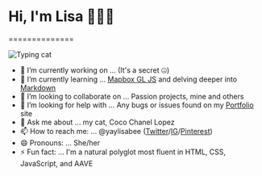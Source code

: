 # Hi, I'm Lisa 👩🏾‍💻
==============

![Typing cat](https://media.giphy.com/media/VbnUQpnihPSIgIXuZv/giphy.gif)

- 🔭 I’m currently working on ... (It's a secret :zipper_mouth_face:)
- 🌱 I’m currently learning ... [Mapbox GL JS](https://docs.mapbox.com/mapbox-gl-js/api/) and delving deeper into [Markdown](https://guides.github.com/features/mastering-markdown/)
- 👯 I’m looking to collaborate on ... Passion projects, mine and others
- 🤔 I’m looking for help with ... Any bugs or issues found on my [Portfolio](https://lisablunt.github.io) site
- 💬 Ask me about ... my cat, Coco Chanel Lopez
- 📫 How to reach me: ... @yaylisabee ([Twitter](http://www.twitter.com/yaylisabee)/[IG](http://www.instagram.com/yaylisabee)/[Pinterest](http://www.pinterest.com/yaylisabee))
- 😄 Pronouns: ... She/her
- ⚡ Fun fact: ... I'm a natural polyglot most fluent in HTML, CSS, JavaScript, and AAVE 

<!--
**lisablunt/lisablunt** is a ✨ _special_ ✨ repository because its `README.md` (this file) appears on your GitHub profile.
-->

